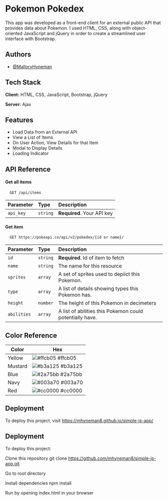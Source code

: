 
# Pokemon Pokedex

This app was developed as a front-end client for an external public API that provides data about Pokemon. I used HTML, CSS, along with object-oriented JavaScript and jQuery in order to create a streamlined user interface with Bootstrap.
## Authors

- [@MalloryHyneman](https://www.github.com/mhyneman8)

  
## Tech Stack

**Client:** HTML, CSS, JavaScript, Bootstrap, jQuery

**Server:** Ajax

  
## Features

- Load Data from an External API
- View a List of Items
- On User Action, View Details for that Item
- Modal to Display Details
- Loading Indicator

  
## API Reference

#### Get all items

```http
  GET /api/items
```

| Parameter | Type     | Description                |
| :-------- | :------- | :------------------------- |
| `api_key` | `string` | **Required**. Your API key |

#### Get item

```http
  GET https://pokeapi.co/api/v2/pokedex/{id or name}/
```

| Parameter | Type     | Description                       |
| :-------- | :------- | :-------------------------------- |
| `id`      | `string` | **Required**. Id of item to fetch |
| `name`      | `string` | The name for this resource |
| `sprites`      | `array` | A set of sprites used to depiict this Pokemon. |
| `type`      | `array` | A list of details showing types this Pokemon has. |
| `height`      | `number` | The height of this Pokemon in decimeters |
| `abilities`      | `array` | A list of abilities this Pokemon could potentially have. |





  ## Color Reference

| Color             | Hex                                                                |
| ----------------- | ------------------------------------------------------------------ |
| Yellow | ![#ffcb05](https://via.placeholder.com/10/ffcb05?text=+) #ffcb05 |
| Mustard | ![#b3a125](https://via.placeholder.com/10/b3a125?text=+) #b3a125 |
| Blue | ![#2a75bb](https://via.placeholder.com/10/2a75bb?text=+) #2a75bb |
| Navy | ![#003a70](https://via.placeholder.com/10/003a70?text=+) #003a70 |
| Red | ![#cc0000](https://via.placeholder.com/10/cc0000?text=+) #cc0000 |


## Deployment

To deploy this project, visit https://mhyneman8.github.io/simple-js-app/

## Deployment
To deploy this project:

Clone this repository
git clone https://github.com/mhyneman8/simple-js-app.git

Go to root directory

Install dependencies
npm install

Run by opening index.html in your browser
